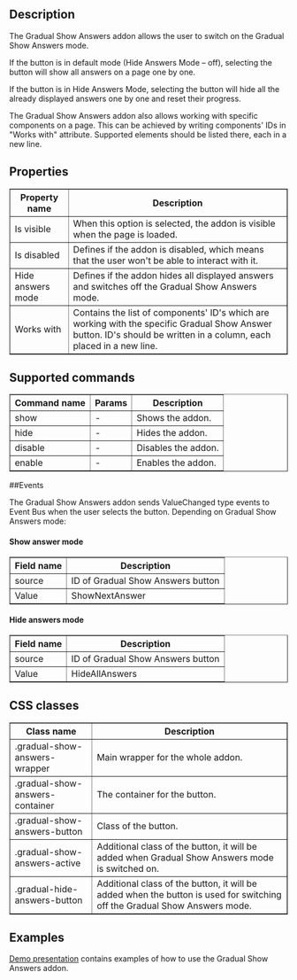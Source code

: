 ## Description

The Gradual Show Answers addon allows the user to switch on the Gradual Show Answers mode.

If the button is in default mode (Hide Answers Mode – off), selecting the button will show all answers on a page one by one.

If the button is in Hide Answers Mode, selecting the button will hide all the already displayed answers one by one and reset their progress.

The Gradual Show Answers addon also allows working with specific components on a page.
This can be achieved by writing components' IDs in "Works with" attribute. 
Supported elements should be listed there, each in a new line.

## Properties

<table border="1">
  <tbody>
    <tr>
      <th>Property name</th>
      <th>Description</th>
    </tr>
    <tr>
        <td>Is visible</td>
        <td>When this option is selected, the addon is visible when the page is loaded.</td>
    </tr>
    <tr>
        <td>Is disabled</td>
        <td>Defines if the addon is disabled, which means that the user won't be able to interact with it.</td>
    </tr>
    <tr>
        <td>Hide answers mode</td>
        <td>Defines if the addon hides all displayed answers and switches off the Gradual Show Answers mode.</td>
    </tr>
    <tr>
        <td>Works with</td>
        <td>Contains the list of components' ID's which are working with the specific Gradual Show Answer button. 
        ID's should be written in a column, each placed in a new line.
    </td>
    </tr>
  </tbody>
</table>

## Supported commands

<table border='1'>
    <tbody>
        <tr>
            <th>Command name</th>
            <th>Params</th>
            <th>Description</th>
        </tr>
        <tr>
            <td>show</td>
            <td>-</td>
            <td>Shows the addon.</td>
        </tr>
        <tr>
            <td>hide</td>
            <td>-</td>
            <td>Hides the addon.</td>
        </tr>    
        <tr>
            <td>disable</td>
            <td>-</td>
            <td>Disables the addon.</td>
        </tr>    
        <tr>
            <td>enable</td>
            <td>-</td>
            <td>Enables the addon.</td>
        </tr>
    </tbody>
</table>

##Events

The Gradual Show Answers addon sends ValueChanged type events to Event Bus when the user selects the button.
Depending on Gradual Show Answers mode:

#### Show answer mode
<table border='1'>
    <tr>
        <th>Field name</th>
        <th>Description</th>
    </tr>
    <tr>
        <td>source</td>
        <td>ID of Gradual Show Answers button</td>
    </tr>
    <tr>
        <td>Value</td>
        <td>ShowNextAnswer</td>
    </tr>
</table>

#### Hide answers mode
<table border='1'>
    <tr>
        <th>Field name</th>
        <th>Description</th>
    </tr>
    <tr>
        <td>source</td>
        <td>ID of Gradual Show Answers button</td>
    </tr>
    <tr>
        <td>Value</td>
        <td>HideAllAnswers</td>
    </tr>
</table>

## CSS classes

<table border='1'>
    <tbody>
        <tr>
            <th>Class name</th>
            <th>Description</th> 
        </tr>
        <tr>
            <td>.gradual-show-answers-wrapper</td>
            <td>Main wrapper for the whole addon.</td> 
        </tr>
        <tr>
            <td>.gradual-show-answers-container</td>
            <td>The container for the button.</td> 
        </tr>
        <tr>
            <td>.gradual-show-answers-button</td>
            <td>Class of the button.</td> 
        </tr>
        <tr>
            <td>.gradual-show-answers-active</td>
            <td>Additional class of the button, it will be added when Gradual Show Answers mode is switched on.</td> 
        </tr>        
        <tr>
            <td>.gradual-hide-answers-button</td>
            <td>Additional class of the button, it will be added when the button is used for switching off the Gradual Show Answers mode.</td> 
        </tr>
    </tbody>
</table>

## Examples

[Demo presentation](/embed/5253547551227904 "Demo presentation") contains examples of how to use the Gradual Show Answers addon.

